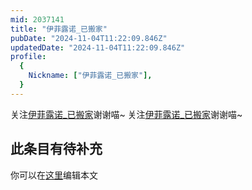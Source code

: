 ```yaml
---
mid: 2037141
title: "伊菲露诺_已搬家"
pubDate: "2024-11-04T11:22:09.846Z"
updatedDate: "2024-11-04T11:22:09.846Z"
profile:
  {
    Nickname: ["伊菲露诺_已搬家"],
  }
---
```


关注[伊菲露诺_已搬家](https://space.bilibili.com/2037141)谢谢喵~ 关注[伊菲露诺_已搬家](https://space.bilibili.com/2037141)谢谢喵~

## 此条目有待补充
你可以在[这里](https://github.com/Yuhanawa/VTuber.ICU/edit/master/src/content/v/伊菲露诺_已搬家/index.md)编辑本文
